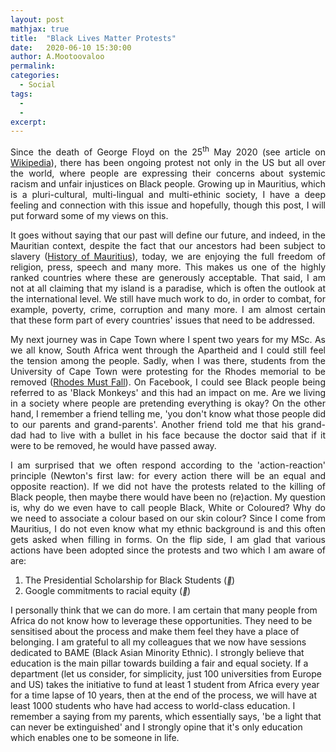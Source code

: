 ```yaml
---
layout: post
mathjax: true
title:  "Black Lives Matter Protests"
date:   2020-06-10 15:30:00
author: A.Mootoovaloo
permalink:
categories:
  - Social
tags:
  - 
  -
excerpt:
---
```


<p align="justify">Since the death of George Floyd on the 25<sup>th</sup> May 2020 (see article on <a href="https://en.wikipedia.org/wiki/Killing_of_George_Floyd">Wikipedia</a>), there has been ongoing protest not only in the US but all over the world, where people are expressing their concerns about systemic racism and unfair injustices on Black people. Growing up in Mauritius, which is a pluri-cultural, multi-lingual and multi-ethinic society, I have a deep feeling and connection with this issue and hopefully, though this post, I will put forward some of my views on this.</p>

<p align="justify">It goes without saying that our past will define our future, and indeed, in the Mauritian context, despite the fact that our ancestors had been subject to slavery (<a href="https://en.wikipedia.org/wiki/History_of_Mauritius">History of Mauritius</a>), today, we are enjoying the full freedom of religion, press, speech and many more. This makes us one of the highly ranked countries where these are generously acceptable. That said, I am not at all claiming that my island is a paradise, which is often the outlook at the international level. We still have much work to do, in order to combat, for example, poverty, crime, corruption and many more. I am almost certain that these form part of every countries' issues that need to be addressed.</p>

<p align="justify">My next journey was in Cape Town where I spent two years for my MSc. As we all know, South Africa went through the Apartheid and I could still feel the tension among the people. Sadly, when I was there, students from the University of Cape Town were protesting for the Rhodes memorial to be removed (<a href="https://en.wikipedia.org/wiki/Rhodes_Must_Fall">Rhodes Must Fall</a>). On Facebook, I could see Black people being referred to as 'Black Monkeys' and this had an impact on me. Are we living in a society where people are pretending everything is okay? On the other hand, I remember a friend telling me, 'you don't know what those people did to our parents and grand-parents'. Another friend told me that his grand-dad had to live with a bullet in his face because the doctor said that if it were to be removed, he would have passed away.</p>

<p align="justify">I am surprised that we often respond according to the 'action-reaction' principle (Newton's first law: for every action there will be an equal and opposite reaction). If we did not have the protests related to the killing of Black people, then maybe there would have been no (re)action. My question is, why do we even have to call people Black, White or Coloured? Why do we need to associate a colour based on our skin colour? Since I come from Mauritius, I do not even know what my ethnic background is and this often gets asked when filling in forms. On the flip side, I am glad that various actions have been adopted since the protests and two which I am aware of are:
<ol>
  <li>The Presidential Scholarship for Black Students (<a href="https://www.imperial.ac.uk/giving/donate/black-scholarship/"><i style="font-size:12px" class="fa">&#xf08e;</i></a>)</li>
  <li>Google commitments to racial equity (<a href="https://www.blog.google/inside-google/company-announcements/commitments-racial-equity/"><i style="font-size:12px" class="fa">&#xf08e;</i></a>)</li>
</ol>

I personally think that we can do more. I am certain that many people from Africa do not know how to leverage these opportunities. They need to be sensitised about the process and make them feel they have a place of belonging. I am grateful to all my colleagues that we now have sessions dedicated to BAME (Black Asian Minority Ethnic). I strongly believe that education is the main pillar towards building a fair and equal society. If a department (let us consider, for simplicity, just 100 universities from Europe and US) takes the initiative to fund at least 1 student from Africa every year for a time lapse of 10 years, then at the end of the process, we will have at least 1000 students who have had access to world-class education. I remember a saying from my parents, which essentially says, 'be a light that can never be extinguished' and I strongly opine that it's only education which enables one to be someone in life.
</p>

